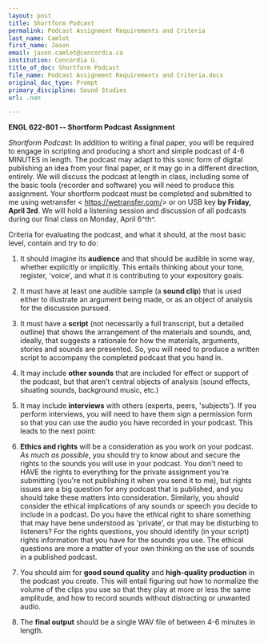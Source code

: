 ```yaml
---
layout: post
title: Shortform Podcast
permalink: Podcast Assignment Requirements and Criteria
last_name: Camlot
first_name: Jason
email: jason.camlot@concordia.ca
institution: Concordia U.
title_of_doc: Shortform Podcast
file_name: Podcast Assignment Requirements and Criteria.docx
original_doc_type: Prompt
primary_discipline: Sound Studies
url: .nan

---
```

**ENGL 622-801 -- Shortform Podcast Assignment**

*Shortform Podcast*: In addition to writing a final paper, you will be
required to engage in scripting and producing a short and simple podcast
of 4-6 MINUTES in length. The podcast may adapt to this sonic form of
digital publishing an idea from your final paper, or it may go in a
different direction, entirely. We will discuss the podcast at length in
class, including some of the basic tools (recorder and software) you
will need to produce this assignment. Your shortform podcast must be
completed and submitted to me using wetransfer \<
<https://wetransfer.com/>\> or on USB key **by Friday, April 3rd**. We
will hold a listening session and discussion of all podcasts during our
final class on Monday, April 6^th^.

Criteria for evaluating the podcast, and what it should, at the most
basic level, contain and try to do:

1.  It should imagine its **audience** and that should be audible in
    some way, whether explicitly or implicitly. This entails thinking
    about your tone, register, 'voice', and what it is contributing to
    your expository goals.

2.  It must have at least one audible sample (a **sound clip**) that is
    used either to illustrate an argument being made, or as an object of
    analysis for the discussion pursued.

3.  It must have a **script** (not necessarily a full transcript, but a
    detailed outline) that shows the arrangement of the materials and
    sounds, and, ideally, that suggests a rationale for how the
    materials, arguments, stories and sounds are presented. So, you will
    need to produce a written script to accompany the completed podcast
    that you hand in.

4.  It may include **other sounds** that are included for effect or
    support of the podcast, but that aren't central objects of analysis
    (sound effects, situating sounds, background music, etc.)

5.  It may include **interviews** with others (experts, peers,
    'subjects'). If you perform interviews, you will need to have them
    sign a permission form so that you can use the audio you have
    recorded in your podcast. This leads to the next point:

6.  **Ethics and rights** will be a consideration as you work on your
    podcast. *As much as possible*, you should try to know about and
    secure the rights to the sounds you will use in your podcast. You
    don't need to HAVE the rights to everything for the private
    assignment you're submitting (you're not publishing it when you send
    it to me), but rights issues are a big question for any podcast that
    is published, and you should take these matters into consideration.
    Similarly, you should consider the ethical implications of any
    sounds or speech you decide to include in a podcast. Do you have the
    ethical right to share something that may have bene understood as
    'private', or that may be disturbing to listeners? For the rights
    questions, you should identify (in your script) rights information
    that you have for the sounds you use. The ethical questions are more
    a matter of your own thinking on the use of sounds in a published
    podcast.

7.  You should aim for **good sound quality** and **high-quality
    production** in the podcast you create. This will entail figuring
    out how to normalize the volume of the clips you use so that they
    play at more or less the same amplitude, and how to record sounds
    without distracting or unwanted audio.

8.  The **final output** should be a single WAV file of between 4-6
    minutes in length.
